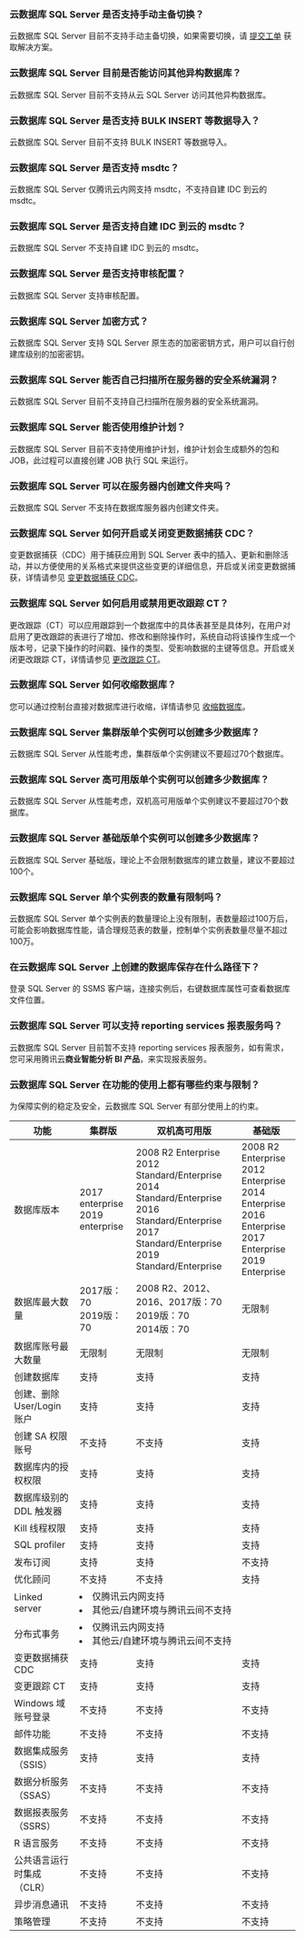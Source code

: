 ### 云数据库 SQL Server 是否支持手动主备切换？
云数据库 SQL Server 目前不支持手动主备切换，如果需要切换，请 [提交工单](https://console.cloud.tencent.com/workorder/category) 获取解决方案。

### 云数据库 SQL Server 目前是否能访问其他异构数据库？
云数据库 SQL Server 目前不支持从云 SQL Server 访问其他异构数据库。

### 云数据库 SQL Server 是否支持 BULK INSERT 等数据导入？
云数据库 SQL Server 目前不支持 BULK INSERT 等数据导入。

### 云数据库 SQL Server 是否支持 msdtc？
云数据库 SQL Server 仅腾讯云内网支持 msdtc，不支持自建 IDC 到云的 msdtc。

### 云数据库 SQL Server 是否支持自建 IDC 到云的 msdtc？
云数据库 SQL Server 不支持自建 IDC 到云的 msdtc。

### 云数据库 SQL Server 是否支持审核配置？
云数据库 SQL Server 支持审核配置。

[](id:JMFS)
### 云数据库 SQL Server 加密方式？
云数据库 SQL Server 支持 SQL Server 原生态的加密密钥方式，用户可以自行创建库级别的加密密钥。

### 云数据库 SQL Server 能否自己扫描所在服务器的安全系统漏洞？
云数据库 SQL Server 目前不支持自己扫描所在服务器的安全系统漏洞。

### 云数据库 SQL Server 能否使用维护计划？
云数据库 SQL Server 目前不支持使用维护计划，维护计划会生成额外的包和 JOB，此过程可以直接创建 JOB 执行 SQL 来运行。

### 云数据库 SQL Server 可以在服务器内创建文件夹吗？
云数据库 SQL Server 不支持在数据库服务器内创建文件夹。

### 云数据库 SQL Server 如何开启或关闭变更数据捕获 CDC？
变更数据捕获（CDC）用于捕获应用到 SQL Server 表中的插入、更新和删除活动，并以方便使用的关系格式来提供这些变更的详细信息，开启或关闭变更数据捕获，详情请参见 [变更数据捕获 CDC](https://cloud.tencent.com/document/product/238/59259)。

### 云数据库 SQL Server 如何启用或禁用更改跟踪 CT？
更改跟踪（CT）可以应用跟踪到一个数据库中的具体表甚至是具体列，在用户对启用了更改跟踪的表进行了增加、修改和删除操作时，系统自动将该操作生成一个版本号，记录下操作的时间戳、操作的类型、受影响数据的主键等信息。开启或关闭更改跟踪 CT，详情请参见 [更改跟踪 CT](https://cloud.tencent.com/document/product/238/59260)。

### 云数据库 SQL Server 如何收缩数据库？
您可以通过控制台直接对数据库进行收缩，详情请参见 [收缩数据库](https://cloud.tencent.com/document/product/238/59261)。

[](id:KYCJDSGSJK)
### 云数据库 SQL Server 集群版单个实例可以创建多少数据库？
云数据库 SQL Server 从性能考虑，集群版单个实例建议不要超过70个数据库。

### 云数据库 SQL Server 高可用版单个实例可以创建多少数据库？
云数据库 SQL Server 从性能考虑，双机高可用版单个实例建议不要超过70个数据库。

### 云数据库 SQL Server 基础版单个实例可以创建多少数据库？
云数据库 SQL Server 基础版，理论上不会限制数据库的建立数量，建议不要超过100个。

### 云数据库 SQL Server 单个实例表的数量有限制吗？
云数据库 SQL Server 单个实例表的数量理论上没有限制，表数量超过100万后，可能会影响数据库性能，请合理规范表的数量，控制单个实例表数量尽量不超过100万。

### 在云数据库 SQL Server 上创建的数据库保存在什么路径下？
登录 SQL Server 的 SSMS 客户端，连接实例后，右键数据库属性可查看数据库文件位置。

### 云数据库 SQL Server 可以支持 reporting services 报表服务吗？
云数据库 SQL Server 目前暂不支持 reporting services 报表服务，如有需求，您可采用腾讯云**商业智能分析 BI 产品**，来实现报表服务。

### 云数据库 SQL Server 在功能的使用上都有哪些约束与限制？
为保障实例的稳定及安全，云数据库 SQL Server 有部分使用上的约束。
<table>
<thead><tr><th>功能</th><th>集群版</th><th>双机高可用版</th><th>基础版</th></tr></thead>
<tbody>
<tr><td>数据库版本</td><td>2017 enterprise<br>2019 enterprise</td><td>2008 R2 Enterprise<br>2012 Standard/Enterprise<br>2014 Standard/Enterprise<br>2016 Standard/Enterprise<br>2017 Standard/Enterprise<br>2019 Standard/Enterprise</td><td>2008 R2 Enterprise<br>2012 Enterprise<br>2014 Enterprise<br>2016 Enterprise<br>2017 Enterprise<br>2019 Enterprise</td></tr>
<tr><td>数据库最大数量</td><td>2017版：70<br>2019版：70</td><td>2008 R2、2012、2016、2017版：70<br>2019版：70<br>2014版：70</td><td>无限制</td></tr>
<tr><td>数据库账号最大数量</td><td>无限制</td><td>无限制</td><td>无限制</td></tr>
<tr><td>创建数据库</td><td>支持</td><td>支持</td><td>支持</td></tr>
<tr><td>创建、删除 User/Login 账户</td><td>支持</td><td>支持</td><td>支持</td></tr>
<tr><td>创建 SA 权限账号</td><td>不支持</td><td>不支持</td><td>支持</td></tr>
<tr><td>数据库内的授权权限</td><td>支持</td><td>支持</td><td>支持</td></tr>
<tr><td>数据库级别的 DDL 触发器</td><td>支持</td><td>支持</td><td>支持</td></tr>
<tr><td>Kill 线程权限</td><td>支持</td><td>支持</td><td>支持</td></tr>
<tr><td>SQL profiler</td><td>支持</td><td>支持</td><td>支持</td></tr>
<tr><td>发布订阅</td><td>支持</td><td>支持</td><td>不支持</td></tr>
<tr><td>优化顾问</td><td>不支持</td><td>不支持</td><td>支持</td></tr>
<tr><td>Linked server</td><td colspan = "3"><li>仅腾讯云内网支持<br><li>其他云/自建环境与腾讯云间不支持</td></tr>
<tr><td>分布式事务</td><td colspan = "3"><li>仅腾讯云内网支持<br><li>其他云/自建环境与腾讯云间不支持</td></tr>
<tr><td>变更数据捕获 CDC</td><td>支持</td><td>支持</td><td>支持</td></tr>
<tr><td>变更跟踪 CT</td><td>支持</td><td>支持</td><td>支持</td></tr>
<tr><td>Windows 域账号登录</td><td>不支持</td><td>不支持</td><td>不支持</td></tr>
<tr><td>邮件功能</td><td>不支持</td><td>不支持</td><td>不支持</td></tr>
<tr><td>数据集成服务（SSIS）</td><td>支持</td><td>支持</td><td>支持</td></tr>
<tr><td>数据分析服务（SSAS）</td><td>不支持</td><td>不支持</td><td>不支持</td></tr>
<tr><td>数据报表服务（SSRS）</td><td>不支持</td><td>不支持</td><td>不支持</td></tr>
<tr><td>R 语言服务</td><td>不支持</td><td>不支持</td><td>不支持</td></tr>
<tr><td>公共语言运行时集成（CLR）</td><td>不支持</td><td>不支持</td><td>不支持</td></tr>
<tr><td>异步消息通讯</td><td>不支持</td><td>不支持</td><td>不支持</td></tr>
<tr><td>策略管理</td><td>不支持</td><td>不支持</td><td>不支持</td></tr>
</tbody></table>	
